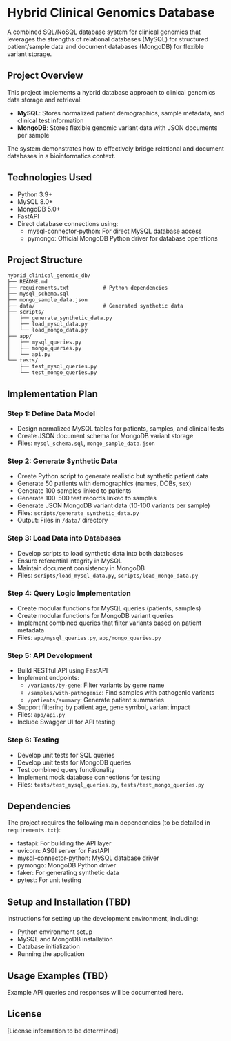 # Hybrid Clinical Genomics Database

A combined SQL/NoSQL database system for clinical genomics that leverages the strengths of relational databases (MySQL) for structured patient/sample data and document databases (MongoDB) for flexible variant storage.

## Project Overview

This project implements a hybrid database approach to clinical genomics data storage and retrieval:

- **MySQL**: Stores normalized patient demographics, sample metadata, and clinical test information
- **MongoDB**: Stores flexible genomic variant data with JSON documents per sample

The system demonstrates how to effectively bridge relational and document databases in a bioinformatics context.

## Technologies Used

- Python 3.9+
- MySQL 8.0+
- MongoDB 5.0+
- FastAPI
- Direct database connections using:
  - mysql-connector-python: For direct MySQL database access
  - pymongo: Official MongoDB Python driver for database operations

## Project Structure

```
hybrid_clinical_genomic_db/
├── README.md
├── requirements.txt           # Python dependencies
├── mysql_schema.sql
├── mongo_sample_data.json
├── data/                      # Generated synthetic data
├── scripts/
│   ├── generate_synthetic_data.py
│   ├── load_mysql_data.py
│   └── load_mongo_data.py
├── app/
│   ├── mysql_queries.py
│   ├── mongo_queries.py  
│   └── api.py
└── tests/
    ├── test_mysql_queries.py
    └── test_mongo_queries.py
```

## Implementation Plan

### Step 1: Define Data Model

- Design normalized MySQL tables for patients, samples, and clinical tests
- Create JSON document schema for MongoDB variant storage
- Files: `mysql_schema.sql`, `mongo_sample_data.json`

### Step 2: Generate Synthetic Data

- Create Python script to generate realistic but synthetic patient data
- Generate 50 patients with demographics (names, DOBs, sex)
- Generate 100 samples linked to patients
- Generate 100-500 test records linked to samples
- Generate JSON MongoDB variant data (10-100 variants per sample)
- Files: `scripts/generate_synthetic_data.py`
- Output: Files in `/data/` directory

### Step 3: Load Data into Databases

- Develop scripts to load synthetic data into both databases
- Ensure referential integrity in MySQL
- Maintain document consistency in MongoDB
- Files: `scripts/load_mysql_data.py`, `scripts/load_mongo_data.py`

### Step 4: Query Logic Implementation

- Create modular functions for MySQL queries (patients, samples)
- Create modular functions for MongoDB variant queries
- Implement combined queries that filter variants based on patient metadata
- Files: `app/mysql_queries.py`, `app/mongo_queries.py`

### Step 5: API Development

- Build RESTful API using FastAPI
- Implement endpoints:
  - `/variants/by-gene`: Filter variants by gene name
  - `/samples/with-pathogenic`: Find samples with pathogenic variants
  - `/patients/summary`: Generate patient summaries
- Support filtering by patient age, gene symbol, variant impact
- Files: `app/api.py`
- Include Swagger UI for API testing

### Step 6: Testing

- Develop unit tests for SQL queries
- Develop unit tests for MongoDB queries
- Test combined query functionality
- Implement mock database connections for testing
- Files: `tests/test_mysql_queries.py`, `tests/test_mongo_queries.py`

## Dependencies

The project requires the following main dependencies (to be detailed in `requirements.txt`):
- fastapi: For building the API layer
- uvicorn: ASGI server for FastAPI
- mysql-connector-python: MySQL database driver
- pymongo: MongoDB Python driver
- faker: For generating synthetic data
- pytest: For unit testing

## Setup and Installation (TBD)

Instructions for setting up the development environment, including:
- Python environment setup
- MySQL and MongoDB installation
- Database initialization
- Running the application

## Usage Examples (TBD)

Example API queries and responses will be documented here.

## License

[License information to be determined]
